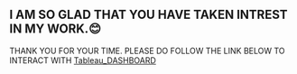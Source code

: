 ## I AM SO GLAD THAT YOU HAVE TAKEN INTREST IN MY WORK.😊
THANK YOU FOR YOUR TIME. PLEASE DO FOLLOW THE LINK BELOW TO INTERACT WITH <a href="https://shoninel.github.io/shoninel2.github.io/index.html">Tableau_DASHBOARD</a>
